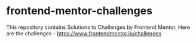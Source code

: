 # frontend-mentor-challenges

This repository contains Solutions to Challenges by Frontend Mentor. 
Here are the challenges - https://www.frontendmentor.io/challenges
